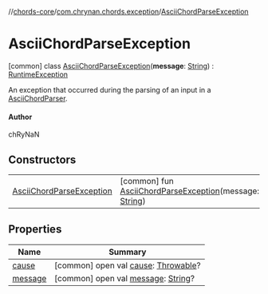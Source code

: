 //[chords-core](../../../index.md)/[com.chrynan.chords.exception](../index.md)/[AsciiChordParseException](index.md)



# AsciiChordParseException  
 [common] class [AsciiChordParseException](index.md)(**message**: [String](https://kotlinlang.org/api/latest/jvm/stdlib/kotlin/-string/index.html)) : [RuntimeException](https://kotlinlang.org/api/latest/jvm/stdlib/kotlin/-runtime-exception/index.html)

An exception that occurred during the parsing of an input in a [AsciiChordParser](../../com.chrynan.chords.parser/-ascii-chord-parser/index.md).



#### Author  


chRyNaN

   


## Constructors  
  
| | |
|---|---|
| <a name="com.chrynan.chords.exception/AsciiChordParseException/AsciiChordParseException/#kotlin.String/PointingToDeclaration/"></a>[AsciiChordParseException](-ascii-chord-parse-exception.md)| <a name="com.chrynan.chords.exception/AsciiChordParseException/AsciiChordParseException/#kotlin.String/PointingToDeclaration/"></a> [common] fun [AsciiChordParseException](-ascii-chord-parse-exception.md)(message: [String](https://kotlinlang.org/api/latest/jvm/stdlib/kotlin/-string/index.html))   <br>|


## Properties  
  
|  Name |  Summary | 
|---|---|
| <a name="com.chrynan.chords.exception/AsciiChordParseException/cause/#/PointingToDeclaration/"></a>[cause](index.md#%5Bcom.chrynan.chords.exception%2FAsciiChordParseException%2Fcause%2F%23%2FPointingToDeclaration%2F%5D%2FProperties%2F2144227643)| <a name="com.chrynan.chords.exception/AsciiChordParseException/cause/#/PointingToDeclaration/"></a> [common] open val [cause](index.md#%5Bcom.chrynan.chords.exception%2FAsciiChordParseException%2Fcause%2F%23%2FPointingToDeclaration%2F%5D%2FProperties%2F2144227643): [Throwable](https://kotlinlang.org/api/latest/jvm/stdlib/kotlin/-throwable/index.html)?   <br>|
| <a name="com.chrynan.chords.exception/AsciiChordParseException/message/#/PointingToDeclaration/"></a>[message](index.md#%5Bcom.chrynan.chords.exception%2FAsciiChordParseException%2Fmessage%2F%23%2FPointingToDeclaration%2F%5D%2FProperties%2F2144227643)| <a name="com.chrynan.chords.exception/AsciiChordParseException/message/#/PointingToDeclaration/"></a> [common] open val [message](index.md#%5Bcom.chrynan.chords.exception%2FAsciiChordParseException%2Fmessage%2F%23%2FPointingToDeclaration%2F%5D%2FProperties%2F2144227643): [String](https://kotlinlang.org/api/latest/jvm/stdlib/kotlin/-string/index.html)?   <br>|

